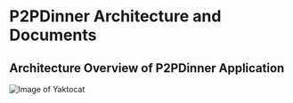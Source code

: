 # P2PDinner Architecture and Documents

## Architecture Overview of P2PDinner Application

![Image of Yaktocat](https://www.draw.io/?lightbox=1&highlight=0000ff&edit=_blank&layers=1&nav=1&title=P2PDinner-Highlevel-Design#R7Vpbb5swGP01vFaAuSSPbddmlTotWjRtfXThK3gjODLOhf36mdrmmrWZFgLpmocIH1%2Bwzznm%2B0xioOvlbsbwKv5EQ0gM2wx3Bvpg2PbUNcV3AeQScC1HAhEjoYSsCliQX6BA1S9akxCyRkNOacLJqgkGNE0h4A0MM0a3zWZPNGnedYUj6ACLACdd9BsJeSzRiV5WgX8EEsX6zpapah5x8DNidJ2q%2Bxk2enr%2ByOol1mOp9lmMQ7qtQejGQNeMUi6vlrtrSApqNW2y3%2B0fast5M0j5IR1s2WGDk7Va%2BpzRJyJ4sM0FsA0JQE2U55qc5%2BVBMYBloKttTDgsVjgoarfCDQKL%2BTJR1d0JqTlugHHY1SA1wRnQJXCWiybaTYor5aWJKm4rYSxNZ1wTxVMYVl6IyoErPsSFomQ%2FPahDzz3JOEmjEdFjO8Px43T4WQBmQTwiehxrOHrcDj2fWQhsROy43nDseN1nD86XxVrGw49vD8eP5XeWD6EIU6pIGY9pRFOc3FToVUWQ2SQDdoR%2FL%2BALYUtZfFCtBD0sl3WuLj6obhnHjF8WIVUAQYKzjAQaviVJOXoa6kYpTUEiqr64xQ%2FgPFdxHq85FVA1%2F3tKV69JltE1CxQLihcxhQh4I44V%2FLwoK4MEc7Jphvl%2FEmnSj0gvaOSfq0hoMJGm%2FYjkv8Gd5AwlUpkSn1AkTzxj6zJdmAhpYA6MiEWIcC27nYl%2B7mD6We%2Bb7FCRvKFE8js5V5lpmV8gEoebYjwvEfO8ehSJqhfxcpkDpmGWtrVKw8ozTy0Pc%2F2e8jCdXJwwxJ%2BFryddX%2FvH9vVzV7EknNcarChJeVYbeV4AtROx2Uzakdt6CdJq3z4ittqLCzmDyi3lUg4y0KSz6S7ndwKYYQ5bnA%2B%2Fu1pvEJB%2FwlOOzgr73l1j3EHTXrbL6%2F62W7rJLax6taT7O6tPR251NKjVnf%2FX6tqCb8jr%2Bk6jNbtrD2l29z1r2rsR9O9ZtbRpcuy9cbBIXj8inf2ZbZ9Kx3%2BEHSxTT2%2BC36JKR8%2BpDn7JqJ%2FPVTj4ejd4DLBbMcCZdmMA8o4TA0Sx%2BuVaBtTq3wHo5jc%3D)

